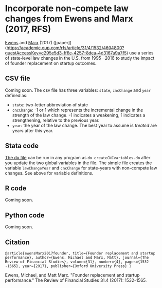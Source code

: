 # Incorporate non-compete law changes from Ewens and Marx (2017, RFS)

[Ewens](https://ewens.caltech.edu/research/) and [Marx](http://mattmarx.com/) (2017) ([paper])(https://academic.oup.com/rfs/article/31/4/1532/4604800?guestAccessKey=c295e5d3-ff6e-4257-8dea-4d3167a9a7f5) use a series of state-level law changes in the U.S. from 1995--2016 to study the impact of founder replacement on startup outcomes.  

## CSV file

Coming soon.  The csv file has three variables: `state`, `cncChange` and `year` defined as:
* `state`: two-letter abbreviation of state
* `cncChange`: -1 or 1 which represents the incremental change in the strength of the law change.  -1 indicates a weakening, 1 indicates a strengthening, relative to the previous year.
* `year`: the year of the law change.  The best year to assume is _treated_ are years after this year.

## Stata code

[The do file](createCNCvariables.do) can be run in any program as `do createCNCvariables.do` after you update the two global variables in the file.  The simple file creates the variable `lawChangeYear` and `cncChange` for state-years with non-compete law changes.   See above for variable definitions.

## R code

Coming soon.

## Python code

Coming soon.

## Citation

`@article{ewensMarx2017founder,
  title={Founder replacement and startup performance},
  author={Ewens, Michael and Marx, Matt},
  journal={The Review of Financial Studies},
  volume={31},
  number={4},
  pages={1532--1565},
  year={2017},
  publisher={Oxford University Press}
}`

Ewens, Michael, and Matt Marx. "Founder replacement and startup performance." The Review of Financial Studies 31.4 (2017): 1532-1565.
